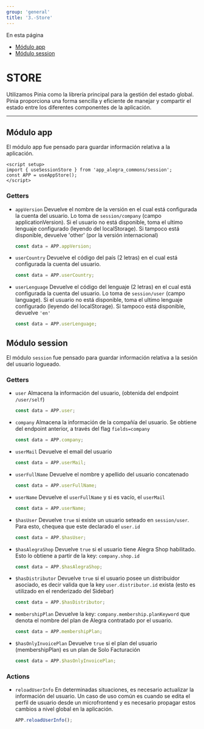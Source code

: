 ```yaml
---
group: 'general'
title: '3.-Store'
---
```


<div class="sidebar-r-doc">
  <div>En esta página</div>
  <ul>
    <li><a href="#modulo-app">Módulo app</a></li>
    <li><a href="#modulo-session">Módulo session</a></li>
  </ul>
</div>

# STORE

Utilizamos Pinia como la librería principal para la gestión del estado global. Pinia proporciona una forma sencilla y eficiente de manejar y compartir el estado entre los diferentes componentes de la aplicación.

---

## Módulo app

El módulo app fue pensado para guardar información relativa a la aplicación.

```vue
<script setup>
import { useSessionStore } from 'app_alegra_commons/session';
const APP = useAppStore();
</script>
```

### Getters

- `appVersion`
  Devuelve el nombre de la versión en el cual está configurada la cuenta del usuario. Lo toma de `session/company` (campo applicationVersion). Si el usuario no está disponible, toma el ultimo lenguaje configurado (leyendo del localStorage). Si tampoco está disponible, devuelve 'other' (por la versión internacional)

  ```js
  const data = APP.appVersion;
  ```

- `userCountry`
  Devuelve el código del país (2 letras) en el cual está configurada la cuenta del usuario.

  ```js
  const data = APP.userCountry;
  ```

- `userLenguage`
  Devuelve el código del lenguaje (2 letras) en el cual está configurada la cuenta del usuario. Lo toma de `session/user` (campo language). Si el usuario no está disponible, toma el ultimo lenguaje configurado (leyendo del localStorage). Si tampoco está disponible, devuelve `'en'`

  ```js
  const data = APP.userLenguage;
  ```

## Módulo session

El módulo `session` fue pensado para guardar información relativa a la sesión del usuario logueado.

### Getters

- `user`
  Almacena la información del usuario, (obtenida del endpoint `/user/self`)

  ```js
  const data = APP.user;
  ```

- `company`
  Almacena la información de la compañía del usuario. Se obtiene del endpoint anterior, a través del flag `fields=company`

  ```js
  const data = APP.company;
  ```

- `userMail`
  Devuelve el email del usuario

  ```js
  const data = APP.userMail;
  ```

- `userFullName`
  Devuelve el nombre y apellido del usuario concatenado

  ```js
  const data = APP.userFullName;
  ```

- `userName`
  Devuelve el `userFullName` y si es vacío, el `userMail`

  ```js
  const data = APP.userName;
  ```

- `$hasUser`
  Devuelve `true` si existe un usuario seteado en `session/user`. Para esto, chequea que este declarado el `user.id`

  ```js
  const data = APP.$hasUser;
  ```

- `$hasAlegraShop`
  Devuelve `true` si el usuario tiene Alegra Shop habilitado. Esto lo obtiene a partir de la key: `company.shop.id`

  ```js
  const data = APP.$hasAlegraShop;
  ```

- `$hasDistributor`
  Devuelve `true` si el usuario posee un distribuidor asociado, es decir valida que la key `user.distributor.id` exista (esto es utilizado en el renderizado del Sidebar)

  ```js
  const data = APP.$hasDistributor;
  ```

- `membershipPlan`
  Devuelve la key: `company.membership.planKeyword` que denota el nombre del plan de Alegra contratado por el usuario.

  ```js
  const data = APP.membershipPlan;
  ```

- `$hasOnlyInvoicePlan`
  Devuelve `true` si el plan del usuario (membershipPlan) es un plan de Solo Facturación

  ```js
  const data = APP.$hasOnlyInvoicePlan;
  ```

### Actions

- `reloadUserInfo` En determinadas situaciones, es necesario actualizar la información del usuario. Un caso de uso común es cuando se edita el perfil de usuario desde un microfrontend y es necesario propagar estos cambios a nivel global en la aplicación.

  ```js
  APP.reloadUserInfo();
  ```
